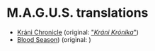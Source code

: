 # M.A.G.U.S. translations

+ [Kráni Chronicle](https://m-a-g-u-s.github.io/krani-chornicle/) (original: ["_Kráni Krónika_"](https://github.com/M-A-G-U-S/krani-chornicle/blob/main/germane_documents/02_-_Raoul_Renier_-_Krani-Kronika.pdf))
+ [Blood Season](https://m-a-g-u-s.github.io/krani-chornicle/)) (original: )
